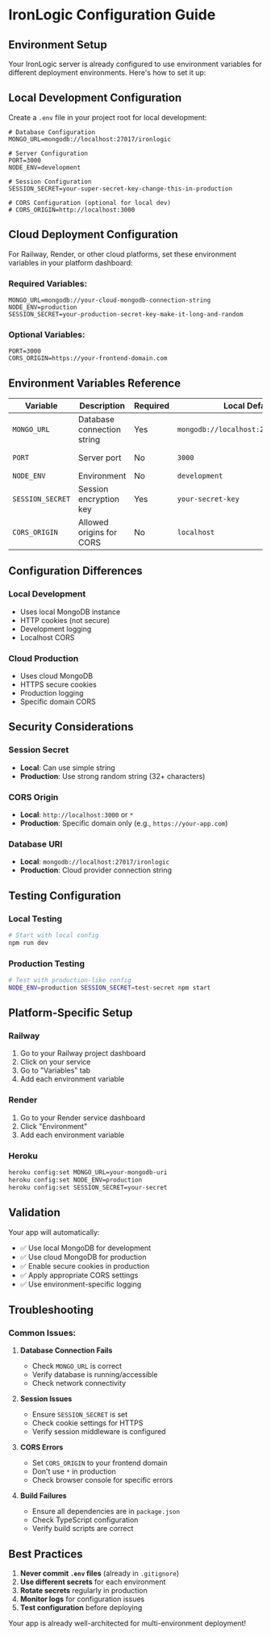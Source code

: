 # IronLogic Configuration Guide

## Environment Setup

Your IronLogic server is already configured to use environment variables for different deployment environments. Here's how to set it up:

## Local Development Configuration

Create a `.env` file in your project root for local development:

```env
# Database Configuration
MONGO_URL=mongodb://localhost:27017/ironlogic

# Server Configuration
PORT=3000
NODE_ENV=development

# Session Configuration
SESSION_SECRET=your-super-secret-key-change-this-in-production

# CORS Configuration (optional for local dev)
# CORS_ORIGIN=http://localhost:3000
```

## Cloud Deployment Configuration

For Railway, Render, or other cloud platforms, set these environment variables in your platform dashboard:

### Required Variables:
```env
MONGO_URL=mongodb://your-cloud-mongodb-connection-string
NODE_ENV=production
SESSION_SECRET=your-production-secret-key-make-it-long-and-random
```

### Optional Variables:
```env
PORT=3000
CORS_ORIGIN=https://your-frontend-domain.com
```

## Environment Variables Reference

| Variable | Description | Required | Local Default | Production |
|----------|-------------|----------|---------------|------------|
| `MONGO_URL` | Database connection string | Yes | `mongodb://localhost:27017/ironlogic` | Cloud MongoDB URI |
| `PORT` | Server port | No | `3000` | Platform assigned |
| `NODE_ENV` | Environment | No | `development` | `production` |
| `SESSION_SECRET` | Session encryption key | Yes | `your-secret-key` | Strong random string |
| `CORS_ORIGIN` | Allowed origins for CORS | No | `localhost` | Your frontend domain |

## Configuration Differences

### Local Development
- Uses local MongoDB instance
- HTTP cookies (not secure)
- Development logging
- Localhost CORS

### Cloud Production
- Uses cloud MongoDB
- HTTPS secure cookies
- Production logging
- Specific domain CORS

## Security Considerations

### Session Secret
- **Local**: Can use simple string
- **Production**: Use strong random string (32+ characters)

### CORS Origin
- **Local**: `http://localhost:3000` or `*`
- **Production**: Specific domain only (e.g., `https://your-app.com`)

### Database URI
- **Local**: `mongodb://localhost:27017/ironlogic`
- **Production**: Cloud provider connection string

## Testing Configuration

### Local Testing
```bash
# Start with local config
npm run dev
```

### Production Testing
```bash
# Test with production-like config
NODE_ENV=production SESSION_SECRET=test-secret npm start
```

## Platform-Specific Setup

### Railway
1. Go to your Railway project dashboard
2. Click on your service
3. Go to "Variables" tab
4. Add each environment variable

### Render
1. Go to your Render service dashboard
2. Click "Environment"
3. Add each environment variable

### Heroku
```bash
heroku config:set MONGO_URL=your-mongodb-uri
heroku config:set NODE_ENV=production
heroku config:set SESSION_SECRET=your-secret
```

## Validation

Your app will automatically:
- ✅ Use local MongoDB for development
- ✅ Use cloud MongoDB for production
- ✅ Enable secure cookies in production
- ✅ Apply appropriate CORS settings
- ✅ Use environment-specific logging

## Troubleshooting

### Common Issues:

1. **Database Connection Fails**
   - Check `MONGO_URL` is correct
   - Verify database is running/accessible
   - Check network connectivity

2. **Session Issues**
   - Ensure `SESSION_SECRET` is set
   - Check cookie settings for HTTPS
   - Verify session middleware is configured

3. **CORS Errors**
   - Set `CORS_ORIGIN` to your frontend domain
   - Don't use `*` in production
   - Check browser console for specific errors

4. **Build Failures**
   - Ensure all dependencies are in `package.json`
   - Check TypeScript configuration
   - Verify build scripts are correct

## Best Practices

1. **Never commit `.env` files** (already in `.gitignore`)
2. **Use different secrets** for each environment
3. **Rotate secrets** regularly in production
4. **Monitor logs** for configuration issues
5. **Test configuration** before deploying

Your app is already well-architected for multi-environment deployment! 